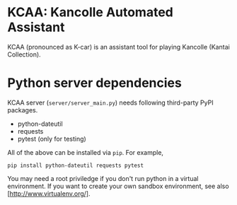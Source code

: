 # KCAA: Kancolle Automated Assistant

KCAA (pronounced as K-car) is an assistant tool for playing Kancolle (Kantai
Collection).

# Python server dependencies

KCAA server (`server/server_main.py`) needs following third-party PyPI
packages.

- python-dateutil
- requests
- pytest (only for testing)

All of the above can be installed via `pip`. For example,

    pip install python-dateutil requests pytest

You may need a root priviledge if you don't run python in a virtual
environment. If you want to create your own sandbox environment, see also
[http://www.virtualenv.org/].
